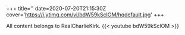 +++
title=''
date=2020-07-20T21:15:30Z
cover='https://i.ytimg.com/vi/bdW59kSclOM/hqdefault.jpg'
+++

All content belongs to RealCharlieKirk.
{{< youtube bdW59kSclOM >}}
